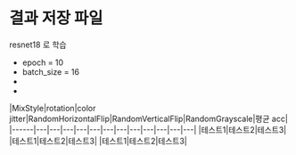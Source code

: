 # 결과 저장 파일 

resnet18 로 학습



* epoch = 10
* batch_size = 16
* 
* 
|MixStyle|rotation|color jitter|RandomHorizontalFlip|RandomVerticalFlip|RandomGrayscale|평균 acc|
|------|---|---|---|---|---|---|---|---|---|---|---|---|
|테스트1|테스트2|테스트3|
|테스트1|테스트2|테스트3|
|테스트1|테스트2|테스트3|
